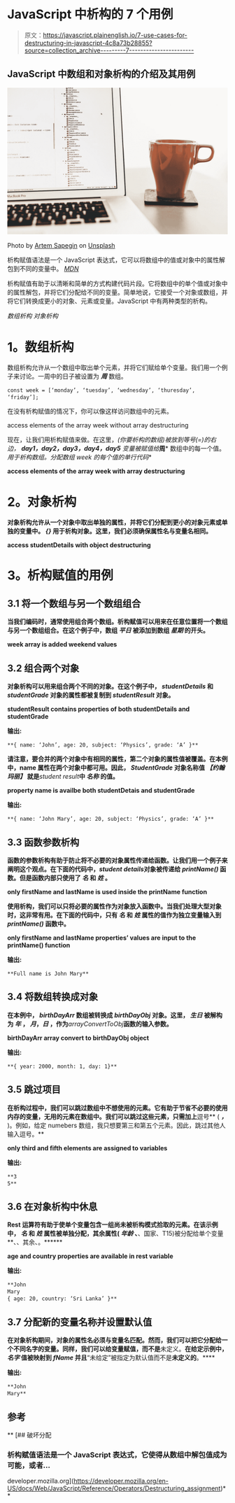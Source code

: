 # JavaScript 中析构的 7 个用例

> 原文：<https://javascript.plainenglish.io/7-use-cases-for-destructuring-in-javascript-4c8a73b28855?source=collection_archive---------7----------------------->

## JavaScript 中数组和对象析构的介绍及其用例

![](img/47be4e6c4d2910b8043f71f958f0128b.png)

Photo by [Artem Sapegin](https://unsplash.com/@sapegin?utm_source=medium&utm_medium=referral) on [Unsplash](https://unsplash.com?utm_source=medium&utm_medium=referral)

析构赋值语法是一个 JavaScript 表达式，它可以将数组中的值或对象中的属性解包到不同的变量中。 [*MDN*](https://developer.mozilla.org/en-US/docs/Web/JavaScript/Reference/Operators/Destructuring_assignment)

析构赋值有助于以清晰和简单的方式构建代码片段。它将数组中的单个值或对象中的属性解包，并将它们分配给不同的变量。简单地说，它接受一个对象或数组，并将它们转换成更小的对象、元素或变量。JavaScript 中有两种类型的析构。

*数组析构*
*对象析构*

# **1。数组析构**

数组析构允许从一个数组中取出单个元素，并将它们赋给单个变量。我们用一个例子来讨论。一周中的日子被设置为 ***周*** 数组。

```
const week = [‘monday’, ‘tuesday’, ‘wednesday’, ‘thuresday’, ‘friday’];
```

在没有析构赋值的情况下，你可以像这样访问数组中的元素。

access elements of the array week without array destructuring

现在，让我们用析构赋值来做。在这里，*(你要析构的数组)被放到等号(=)的右边， ***day1，day2，day3，day4，day5*** 变量被赋值给***周*** 数组中的每一个值。*用于析构数组。分配数组 week 的每个值的单行代码**

**access elements of the array week with array destructuring**

# ****2。对象析构****

**对象析构允许从一个对象中取出单独的属性，并将它们分配到更小的对象元素或单独的变量中。 ***{}*** 用于析构对象。这里，我们必须确保属性名与变量名相同。**

**access studentDetails with object destructuring**

# ****3。析构赋值的用例****

## ****3.1 将一个数组与另一个数组组合****

**当我们编码时，通常使用组合两个数组。析构赋值可以用来在任意位置将一个数组与另一个数组组合。在这个例子中，数组 ***平日*** 被添加到数组 ***星期*** 的开头。**

**week array is added weekend values**

## ****3.2 组合两个对象****

**对象析构可以用来组合两个不同的对象。在这个例子中， ***studentDetails*** 和 ***studentGrade*** 对象的属性都被复制到 ***studentResult*** 对象。**

**studentResult contains properties of both studentDetails and studentGrade**

**输出:**

```
**{ name: ‘John’, age: 20, subject: ‘Physics’, grade: ‘A’ }**
```

**请注意，要合并的两个对象中有相同的属性，第二个对象的属性值被覆盖。在本例中，name 属性在两个对象中都可用。因此， ***StudentGrade*** 对象名称值 ***【约翰玛丽】*** 就是***student result***中 ***名称*** 的值。**

**property name is availbe both studentDetais and studentGrade**

**输出:**

```
**{ name: ‘John Mary’, age: 20, subject: ‘Physics’, grade: ‘A’ }**
```

## ****3.3 函数参数析构****

**函数的参数析构有助于防止将不必要的对象属性传递给函数。让我们用一个例子来阐明这个观点。在下面的代码中，***student details***对象被传递给 ***printName()*** 函数。但是函数内部只使用了 ***名*** 和 ***姓*** 。**

**only firstName and lastName is used inside the printName function**

**使用析构，我们可以只将必要的属性作为对象放入函数中。当我们处理大型对象时，这非常有用。在下面的代码中，只有 ***名*** 和 ***姓*** 属性的值作为独立变量输入到 ***printName()*** 函数中。**

**only firstName and lastName properties’ values are input to the printName() function**

**输出:**

```
**Full name is John Mary**
```

## ****3.4 将数组转换成对象****

**在本例中， ***birthDayArr*** 数组被转换成 ***birthDayObj*** 对象。这里， ***生日*** 被解构为 ***年*** ， ***月*，*日*** ，作为***arrayConvertToObj***函数的输入参数。**

**birthDayArr array convert to birthDayObj object**

**输出:**

```
**{ year: 2000, month: 1, day: 1}**
```

## ****3.5 跳过项目****

**在析构过程中，我们可以跳过数组中不想使用的元素。它有助于节省不必要的使用内存的变量，无用的元素在数组中。我们可以跳过这些元素，只需加上**逗号** ( ***，*** )。例如，给定 numebers 数组，我只想要第三和第五个元素。因此，跳过其他人输入逗号。**

**only third and fifth elements are assigned to variables**

**输出:**

```
**3
5**
```

## ****3.6 在对象析构中休息****

**Rest 运算符有助于使单个变量包含一组尚未被析构模式拾取的元素。在该示例中， ***名*** 和 ***姓*** 属性被单独分配，其余属性( ***年龄*** 、**、国家、T15)被分配给单个变量**、、其余、。******

**age and country properties are available in rest variable**

**输出:**

```
**John
Mary
{ age: 20, country: ‘Sri Lanka’ }**
```

## ****3.7 分配新的变量名称并设置默认值****

**在对象析构期间，对象的属性名必须与变量名匹配。然而，我们可以把它分配给一个不同名字的变量。同样，我们可以给变量赋值，而不是**未定义。**在给定示例中， ***名字*** 值被映射到 ***fName*** 并且**“未给定”被指定为默认值而不是**未定义的**。****

**输出:**

```
**John
Mary**
```

## ****参考****

**[](https://developer.mozilla.org/en-US/docs/Web/JavaScript/Reference/Operators/Destructuring_assignment) [## 破坏分配

### 析构赋值语法是一个 JavaScript 表达式，它使得从数组中解包值成为可能，或者…

developer.mozilla.org](https://developer.mozilla.org/en-US/docs/Web/JavaScript/Reference/Operators/Destructuring_assignment)**